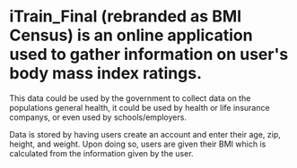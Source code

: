# iTrain_Final (rebranded as BMI Census) is an online application used to gather information on user's body mass index ratings.
This data could be used by the government to collect data on the populations general health, it could be used by health or life 
insurance companys, or even used by schools/employers.

Data is stored by having users create an account and enter their age, zip, height, and weight. Upon doing so, users are given
their BMI which is calculated from the information given by the user.
